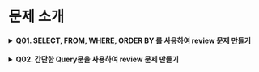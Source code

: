 # 문제 소개
<details>
    <summary><strong>Q01. SELECT, FROM, WHERE, ORDER BY 를 사용하여 review 문제 만들기</strong></summary><br>
    :+1:<strong>with</strong> 반재광(https://github.com/vankze34), 이재선(https://github.com/Sun1203)<br>
    :heavy_check_mark:<strong>My role</strong><br>
    &nbsp;&nbsp;&nbsp;&nbsp;&nbsp;&nbsp;1. 1, 5번 문제 제작<br>
    &nbsp;&nbsp;&nbsp;&nbsp;&nbsp;&nbsp;2. sql 파일 제작<br>
</details>
<br>
<details>
    <summary><strong>Q02. 간단한 Query문을 사용하여 review 문제 만들기</strong></summary>
    :+1:<strong>with</strong> 손유진(https://github.com/sonyujin95)<br>
    :heavy_check_mark:<strong>My role</strong><br>
    &nbsp;&nbsp;&nbsp;&nbsp;&nbsp;&nbsp;1. 주어진 table을 전체적인 구조 파악<br>
    &nbsp;&nbsp;&nbsp;&nbsp;&nbsp;&nbsp;2. 아이디어 제공<br>
    &nbsp;&nbsp;&nbsp;&nbsp;&nbsp;&nbsp;3. html 파일 제작<br>

</details>
<br>
